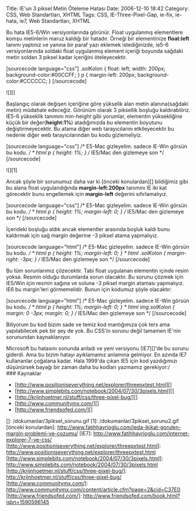 Title: IE&#039;un 3 piksel Metin Öteleme Hatası
Date: 2006-12-10 18:42
Category: CSS, Web Standartları, XHTML
Tags: CSS, IE-Three-Pixel-Gap, ie-fix, ie-hata, ie7, Web Standartları, XHTML

Bu hata IE5-6/Win versiyonlarında görünür. Float uygulanmış elementlere
komşu metinlerin maruz kaldığı bir hatadır. Örneği bir elementinize
**float:left** tanımı yaptınız ve yanına bir paraf yazı eklemek
istediğinizde, ie5-6 versiyonlarında soldaki float uygulanmış element
içeriği boyunda sağdaki metin soldan 3 piksel kadar içeriğini
öteleyecektir. <!--more-->

[sourcecode language="css"] .solKolon { float: left; width: 200px;
background-color:#00CCFF; } p { margin-left: 200px;
background-color:#CCCCCC; } [/sourcecode]

![][]

Başlangıç olarak değişen içeriğine göre yükselik alan metin
alanına(sağdaki metin) müdahale edeceğiz. Görünüm olarak 3 piksellik
boşluğu kaldırabiliriz. IE5-6 yükseklik tanımını min-height gibi
yorumlar, elementin yüksekliğine küçük bir değer(**height:1%**)
atadığımızda bu elementin boyutunu değiştirmeyecektir. Bu atama diğer
web tarayıcılarını etkileyecektir bu nedenle diğer web tarayıcılarından
bu kodu gizlemeliyiz.

[sourcecode language="css"] /* E5-Mac gizleyelim. sadece IE-Win görsün
bu kodu. */ * html p { height: 1%; } /* IE5/Mac den gizlemeye son
*/ [/sourcecode]

![][1]

Ancak şöyle bir sorunumuz daha var ki [önceki konulardan][] bildiğimiz
gibi bu alana float uygulandığında **margin-left:200px** tanımını IE iki
kat görecektir bunu engellemek için **margin-left** değerini
sıfırlamalıyız.

[sourcecode language="css"] /* E5-Mac gizleyelim. sadece IE-Win görsün
bu kodu. */ * html p { height: 1%; margin-left: 0; } /* IE5/Mac den
gizlemeye son */ [/sourcecode]

İçerideki boşluğu aldık ancak elementler arasında boşluk kaldı bunu
kaldırmak için sağ margin değerine -3 piksel atama yapmalıyız.

[sourcecode language="html"] /* E5-Mac gizleyelim. sadece IE-Win görsün
bu kodu. */ * html p { height: 1%; margin-left: 0; } * html
.solKolon { margin-right: -3px; } /* IE5/Mac den gizlemeye son */
[/sourcecode]

Bu tüm sorunlarımız çözecektir. Tabi float uygulanan elementin içinde
resim yoksa. Resmin olduğu durumlarda sorun olacaktır. Bu sorunu çözmek
için IE5/Win için resmin sağına ve soluna -3 piksel margin ataması
yapmalıyız. IE6 bu margin'leri görmemelidir. Bunun için kodumuz şöyle
olacaktır:

[sourcecode language="html"] /* E5-Mac gizleyelim. sadece IE-Win görsün
bu kodu. */ * html p { height: 1%; margin-left: 0; } * html
img.solKolon { margin: 0 -3px; margin: 0; } /* IE5/Mac den gizlemeye
son */ [/sourcecode]

Biliyorum bu kod bizim sade ve temiz kod mantığımıza çok ters ama
yapılabilecek pek bir şey de yok. Bu CSS'in sorunu değil tamamen IE'nin
sorunundan kaynaklanıyor.

<div class="ekstrabilgi">
Microsoft bu hatasını sonunda anladı ve yeni versiyonu [IE7][]'de bu
sorunu giderdi. Ama bu bizim hatayı ayıklamamız anlamına gelmiyor. En
azında IE7 kullananlar çoğalana kadar. Hala 1999'da çıkan IE5 için kod
yazdığımızı düşünürsek bayağı bir zaman daha bu kodları yazmamız
gerekiyor:/

</div>
### Kaynaklar

-   [http://www.positioniseverything.net/explorer/threepxtest.html][]
-   [http://www.simplebits.com/notebook/2004/07/30/3pixels.html][]
-   [http://krijnhoetmer.nl/stuff/css/three-pixel-bug/][]
-   [http://www.communitymx.com/][]
-   [http://www.friendsofed.com/][]

</p>

  []: /dokumanlar/3piksel_sorunu.gif
  [1]: /dokumanlar/3piksel_sorunu2.gif
  [önceki konulardan]: http://www.fatihhayrioglu.com/ieda-ikikat-gorulen-margin-problemi-ve-cozumu/
  [IE7]: http://www.fatihhayrioglu.com/internet-explorer-7-ve-css/
  [http://www.positioniseverything.net/explorer/threepxtest.html]: http://www.positioniseverything.net/explorer/threepxtest.html
  [http://www.simplebits.com/notebook/2004/07/30/3pixels.html]: http://www.simplebits.com/notebook/2004/07/30/3pixels.html
  [http://krijnhoetmer.nl/stuff/css/three-pixel-bug/]: http://krijnhoetmer.nl/stuff/css/three-pixel-bug/
  [http://www.communitymx.com/]: http://www.communitymx.com/content/article.cfm?page=2&cid=C37E0
  [http://www.friendsofed.com/]: http://www.friendsofed.com/book.html?isbn=1590596145
